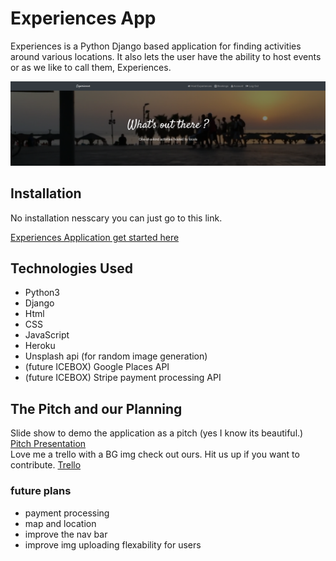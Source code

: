 # Experiences App

Experiences is a Python Django based application for finding activities around various locations. It also lets the user have the ability to host events or as we like to call them, Experiences.

<img src="https://raw.githubusercontent.com/g-merrill/experiences-app/6c025c4bda353cb1b03d93fa4ffaa734cf9e5767/media/mdImg/baner.png">


## Installation

No installation nesscary you can just go to this link.

[Experiences Application get started here](experiencesapp.herokuapp.com)

## Technologies Used

- Python3
- Django
- Html
- CSS
- JavaScript
- Heroku
- Unsplash api (for random image generation)
- (future ICEBOX) Google Places API
- (future ICEBOX) Stripe payment processing API

## The Pitch and our Planning 
Slide show to demo the application as a pitch (yes I know its beautiful.)
[Pitch Presentation](https://docs.google.com/presentation/d/1DNAjXGBXbbPf6wL9p9H0ejlKsjO_Jow6QXtbjNTSpVk/edit?usp=sharing)
<br>
Love me a trello with a BG img check out ours. Hit us up if you want to contribute.
[Trello](https://trello.com/b/XF41OcI0/airbnb-experiences)

### future plans
- payment processing
- map and location
- improve the nav bar
- improve img uploading flexability for users
